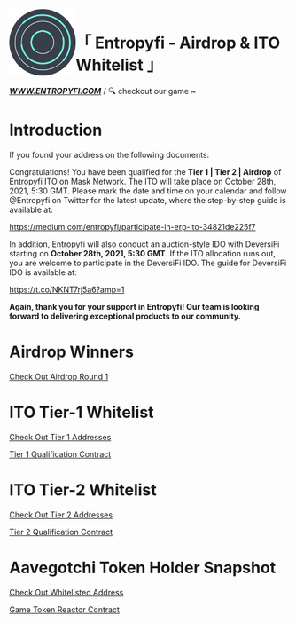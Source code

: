 <a href="https://www.entropyfi.com" target="_blank">
    <img alt="entropyfi" src="https://raw.githubusercontent.com/entropyfi/entropy-resource/master/Entropyfi.svg" width="120px" height=:"120px" align="left">
</a>

<div align="left">

# 「 Entropyfi - Airdrop & ITO Whitelist 」

**_<a href="https://www.entropyfi.com/">WWW.ENTROPYFI.COM</a>_** / 🔍 checkout our game ~

</div>

# Introduction

If you found your address on the following documents:

Congratulations! You have been qualified for the **Tier 1 | Tier 2 | Airdrop** of Entropyfi ITO on Mask Network. The ITO will take place on October 28th, 2021, 5:30 GMT. Please mark the date and time on your calendar and follow @Entropyfi on Twitter for the latest update, where the step-by-step guide is available at: 

https://medium.com/entropyfi/participate-in-erp-ito-34821de225f7

In addition, Entropyfi will also conduct an auction-style IDO with DeversiFi starting on **October 28th, 2021, 5:30 GMT**. If the ITO allocation runs out, you are welcome to participate in the DeversiFi IDO. The guide for DeversiFi IDO is available at: 

https://t.co/NKNT7rj5a6?amp=1 

**Again, thank you for your support in Entropyfi! Our team is looking forward to delivering exceptional products to our community.**


# Airdrop Winners

[Check Out Airdrop Round 1](https://github.com/entropyfi/entropy-whitelist-and-airdrop/blob/main/Airdrop-Round-1.txt)

# ITO Tier-1 Whitelist

[Check Out Tier 1 Addresses](https://github.com/entropyfi/entropy-whitelist-and-airdrop/blob/main/ITO-Tier1-Whitelist.txt)

[Tier 1 Qualification Contract](https://polygonscan.com/address/0x95ae768436ee3f9d09b579bb065a0f9034837224#code)

# ITO Tier-2 Whitelist

[Check Out Tier 2 Addresses](https://github.com/entropyfi/entropy-whitelist-and-airdrop/blob/main/ITO-Tier2-Whitelist.txt)

[Tier 2 Qualification Contract](https://polygonscan.com/address/0x8554cf97bc5b0dc7ab1ba1ad5069c9710b4e0c00#writeContract)

# Aavegotchi Token Holder Snapshot

[Check Out Whitelisted Address](https://github.com/entropyfi/entropy-whitelist-and-airdrop/blob/main/Partnership-GHST-Whitelist.txt)

[Game Token Reactor Contract](https://polygonscan.com/address/0xDC15d1d1b8d14bE8237f8F4cA1bb4c9dDbbb8776)